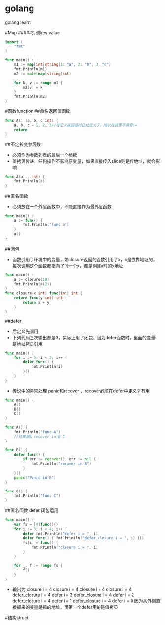 # golang
golang learn

#Map
#####对调key value
```go
import (
	"fmt"
)

func main() {
	m1 := map[int]string{1: "a", 2: "b", 3: "d"}
	fmt.Println(m1)
	m2 := make(map[string]int)

	for k, v := range m1 {
		m2[v] = k
	}
	fmt.Println(m2)
}
```

#函数function
##命名返回值函数
```go
func A() (a, b, c int) {
	a, b, c = 1, 2, 3//在定义返回值时已经定义了，所以在这里不需要:=
	return
}
```
##不定长变参函数
* 必须作为参数列表的最后一个参数
* 值拷贝传递，任何操作不影响原变量，如果直接传入slice则是传地址，就会影响
```go
func A(a ...int) {
	fmt.Println(a)
}
```
##匿名函数
* 必须放在一个外层函数中，不能直接作为最外层函数
```go
func main() {
	a := func() {
		fmt.Println("func a")
	}
	a()
}
```
##闭包
* 函数引用了环境中的变量，如closure返回的函数引用了x，x是依靠地址的，每次调用这个函数都指向了同一个x，都是创建a时的x地址
```go
func main() {
	a := closure(10)
	fmt.Println(a(2))
}
func closure(x int) func(int) int {
	return func(y int) int {
		return x + y
	}
}
```
##defer
* 后定义先调用
* 下列代码三次输出都是3，实际上用了闭包，因为defer函数时，里面的变量i是地址拷贝引用
```go
func main() {
	for i := 0; i < 3; i++ {
		defer func() {
			fmt.Println(i)
		}()
	}
}
```
* 传说中的异常处理 panic和recover ，recover必须在defer中定义才有用
```go
func main() {
	A()
	B()
	C()
}

func A() {
	fmt.Println("func A")
	//结果是A recover in B C
}

func B() {
	defer func() {
		if err := recover(); err != nil {
			fmt.Println("recover in B")
		}
	}()
	panic("Panic in B")
}

func C() {
	fmt.Println("func C")
}
```
##匿名函数 defer 闭包运用
```go
func main() {
	var fs = [4]func(){}
	for i := 0; i < 4; i++ {
		defer fmt.Println("defer i = ", i)
		defer func() { fmt.Println("defer_closure i = ", i) }()
		fs[i] = func() {
			fmt.Println("closure i = ", i)
		}
	}

	for _, f := range fs {
		f()
	}
}
```
* 输出为
	closure i =  4
	closure i =  4
	closure i =  4
	closure i =  4
	defer_closure i =  4
	defer i =  3
	defer_closure i =  4
	defer i =  2
	defer_closure i =  4
	defer i =  1
	defer_closure i =  4
	defer i =  0
因为从外侧直接抓来的变量是抓的地址，而第一个defer用的是值拷贝

#结构struct
